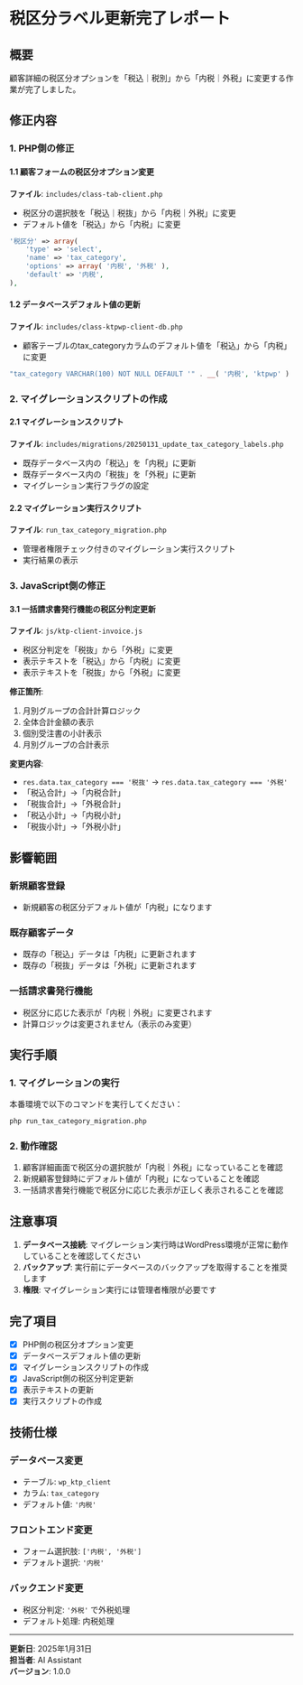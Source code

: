 # 税区分ラベル更新完了レポート

## 概要
顧客詳細の税区分オプションを「税込｜税別」から「内税｜外税」に変更する作業が完了しました。

## 修正内容

### 1. PHP側の修正

#### 1.1 顧客フォームの税区分オプション変更
**ファイル**: `includes/class-tab-client.php`
- 税区分の選択肢を「税込｜税抜」から「内税｜外税」に変更
- デフォルト値を「税込」から「内税」に変更

```php
'税区分' => array(
    'type' => 'select',
    'name' => 'tax_category',
    'options' => array( '内税', '外税' ),
    'default' => '内税',
),
```

#### 1.2 データベースデフォルト値の更新
**ファイル**: `includes/class-ktpwp-client-db.php`
- 顧客テーブルのtax_categoryカラムのデフォルト値を「税込」から「内税」に変更

```php
"tax_category VARCHAR(100) NOT NULL DEFAULT '" . __( '内税', 'ktpwp' ) . "'",
```

### 2. マイグレーションスクリプトの作成

#### 2.1 マイグレーションスクリプト
**ファイル**: `includes/migrations/20250131_update_tax_category_labels.php`
- 既存データベース内の「税込」を「内税」に更新
- 既存データベース内の「税抜」を「外税」に更新
- マイグレーション実行フラグの設定

#### 2.2 マイグレーション実行スクリプト
**ファイル**: `run_tax_category_migration.php`
- 管理者権限チェック付きのマイグレーション実行スクリプト
- 実行結果の表示

### 3. JavaScript側の修正

#### 3.1 一括請求書発行機能の税区分判定更新
**ファイル**: `js/ktp-client-invoice.js`
- 税区分判定を「税抜」から「外税」に変更
- 表示テキストを「税込」から「内税」に変更
- 表示テキストを「税抜」から「外税」に変更

**修正箇所**:
1. 月別グループの合計計算ロジック
2. 全体合計金額の表示
3. 個別受注書の小計表示
4. 月別グループの合計表示

**変更内容**:
- `res.data.tax_category === '税抜'` → `res.data.tax_category === '外税'`
- 「税込合計」→「内税合計」
- 「税抜合計」→「外税合計」
- 「税込小計」→「内税小計」
- 「税抜小計」→「外税小計」

## 影響範囲

### 新規顧客登録
- 新規顧客の税区分デフォルト値が「内税」になります

### 既存顧客データ
- 既存の「税込」データは「内税」に更新されます
- 既存の「税抜」データは「外税」に更新されます

### 一括請求書発行機能
- 税区分に応じた表示が「内税｜外税」に変更されます
- 計算ロジックは変更されません（表示のみ変更）

## 実行手順

### 1. マイグレーションの実行
本番環境で以下のコマンドを実行してください：

```bash
php run_tax_category_migration.php
```

### 2. 動作確認
1. 顧客詳細画面で税区分の選択肢が「内税｜外税」になっていることを確認
2. 新規顧客登録時にデフォルト値が「内税」になっていることを確認
3. 一括請求書発行機能で税区分に応じた表示が正しく表示されることを確認

## 注意事項

1. **データベース接続**: マイグレーション実行時はWordPress環境が正常に動作していることを確認してください
2. **バックアップ**: 実行前にデータベースのバックアップを取得することを推奨します
3. **権限**: マイグレーション実行には管理者権限が必要です

## 完了項目

- [x] PHP側の税区分オプション変更
- [x] データベースデフォルト値の更新
- [x] マイグレーションスクリプトの作成
- [x] JavaScript側の税区分判定更新
- [x] 表示テキストの更新
- [x] 実行スクリプトの作成

## 技術仕様

### データベース変更
- テーブル: `wp_ktp_client`
- カラム: `tax_category`
- デフォルト値: `'内税'`

### フロントエンド変更
- フォーム選択肢: `['内税', '外税']`
- デフォルト選択: `'内税'`

### バックエンド変更
- 税区分判定: `'外税'` で外税処理
- デフォルト処理: 内税処理

---

**更新日**: 2025年1月31日  
**担当者**: AI Assistant  
**バージョン**: 1.0.0 